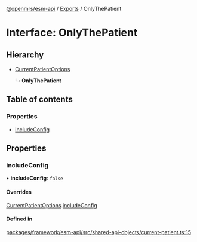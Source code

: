 [@openmrs/esm-api](../API.md) / [Exports](../modules.md) / OnlyThePatient

# Interface: OnlyThePatient

## Hierarchy

- [CurrentPatientOptions](currentpatientoptions.md)

  ↳ **OnlyThePatient**

## Table of contents

### Properties

- [includeConfig](onlythepatient.md#includeconfig)

## Properties

### includeConfig

• **includeConfig**: ``false``

#### Overrides

[CurrentPatientOptions](currentpatientoptions.md).[includeConfig](currentpatientoptions.md#includeconfig)

#### Defined in

[packages/framework/esm-api/src/shared-api-objects/current-patient.ts:15](https://github.com/openmrs/openmrs-esm-core/blob/master/packages/framework/esm-api/src/shared-api-objects/current-patient.ts#L15)
